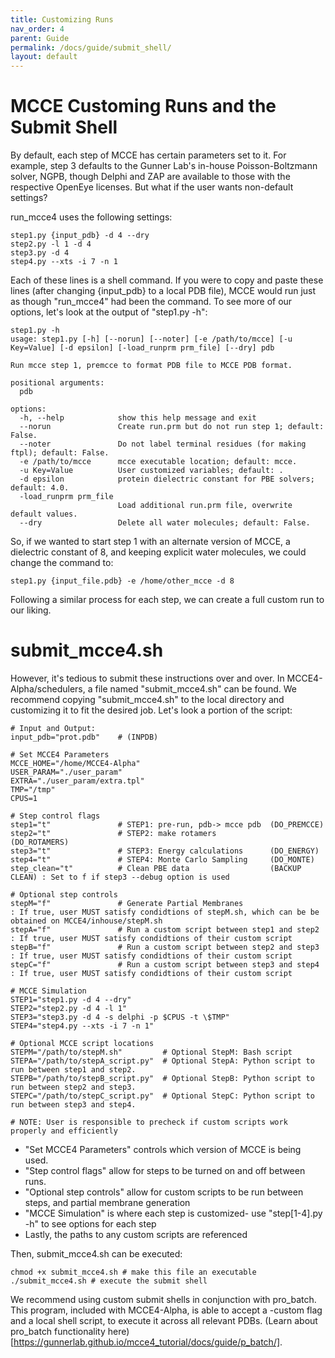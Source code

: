 ```yaml
---
title: Customizing Runs
nav_order: 4
parent: Guide
permalink: /docs/guide/submit_shell/
layout: default
---
```

# MCCE Customing Runs and the Submit Shell

By default, each step of MCCE has certain parameters set to it. For example, step 3 defaults to the Gunner Lab's in-house Poisson-Boltzmann solver, NGPB, though Delphi and ZAP are available to those with the respective OpenEye licenses. But what if the user wants non-default settings?

run_mcce4 uses the following settings:

```
step1.py {input_pdb} -d 4 --dry
step2.py -l 1 -d 4
step3.py -d 4
step4.py --xts -i 7 -n 1
```

Each of these lines is a shell command. If you were to copy and paste these lines (after changing {input_pdb} to a local PDB file), MCCE would run just as though "run_mcce4" had been the command. To see more of our options, let's look at the output of "step1.py -h": 

```
step1.py -h
usage: step1.py [-h] [--norun] [--noter] [-e /path/to/mcce] [-u Key=Value] [-d epsilon] [-load_runprm prm_file] [--dry] pdb

Run mcce step 1, premcce to format PDB file to MCCE PDB format.

positional arguments:
  pdb

options:
  -h, --help            show this help message and exit
  --norun               Create run.prm but do not run step 1; default: False.
  --noter               Do not label terminal residues (for making ftpl); default: False.
  -e /path/to/mcce      mcce executable location; default: mcce.
  -u Key=Value          User customized variables; default: .
  -d epsilon            protein dielectric constant for PBE solvers; default: 4.0.
  -load_runprm prm_file
                        Load additional run.prm file, overwrite default values.
  --dry                 Delete all water molecules; default: False.
```

So, if we wanted to start step 1 with an alternate version of MCCE, a dielectric constant of 8, and keeping explicit water molecules, we could change the command to:

```
step1.py {input_file.pdb} -e /home/other_mcce -d 8
```

Following a similar process for each step, we can create a full custom run to our liking.

# submit_mcce4.sh

However, it's tedious to submit these instructions over and over. In MCCE4-Alpha/schedulers, a file named "submit_mcce4.sh" can be found. We recommend copying "submit_mcce4.sh" to the local directory and customizing it to fit the desired job. Let's look a portion of the script:

```
# Input and Output:
input_pdb="prot.pdb"    # (INPDB)

# Set MCCE4 Parameters
MCCE_HOME="/home/MCCE4-Alpha"
USER_PARAM="./user_param"
EXTRA="./user_param/extra.tpl"
TMP="/tmp"
CPUS=1

# Step control flags
step1="t"               # STEP1: pre-run, pdb-> mcce pdb  (DO_PREMCCE)
step2="t"               # STEP2: make rotamers            (DO_ROTAMERS)
step3="t"               # STEP3: Energy calculations      (DO_ENERGY)
step4="t"               # STEP4: Monte Carlo Sampling     (DO_MONTE)
step_clean="t"          # Clean PBE data                  (BACKUP CLEAN) : Set to f if step3 --debug option is used

# Optional step controls
stepM="f"               # Generate Partial Membranes                    : If true, user MUST satisfy condidtions of stepM.sh, which can be be obtained on MCCE4/inhouse/stepM.sh
stepA="f"               # Run a custom script between step1 and step2   : If true, user MUST satisfy condidtions of their custom script
stepB="f"               # Run a custom script between step2 and step3   : If true, user MUST satisfy condidtions of their custom script
stepC="f"               # Run a custom script between step3 and step4   : If true, user MUST satisfy condidtions of their custom script

# MCCE Simulation
STEP1="step1.py -d 4 --dry"
STEP2="step2.py -d 4 -l 1"
STEP3="step3.py -d 4 -s delphi -p $CPUS -t \$TMP"
STEP4="step4.py --xts -i 7 -n 1"

# Optional MCCE script locations
STEPM="/path/to/stepM.sh"         # Optional StepM: Bash script
STEPA="/path/to/stepA_script.py"  # Optional StepA: Python script to run between step1 and step2.
STEPB="/path/to/stepB_script.py"  # Optional StepB: Python script to run between step2 and step3.
STEPC="/path/to/stepC_script.py"  # Optional StepC: Python script to run between step3 and step4.

# NOTE: User is responsible to precheck if custom scripts work properly and efficiently
```

- "Set MCCE4 Parameters" controls which version of MCCE is being used.
- "Step control flags" allow for steps to be turned on and off between runs.
- "Optional step controls" allow for custom scripts to be run between steps, and partial membrane generation
- "MCCE Simulation" is where each step is customized- use "step[1-4].py -h" to see options for each step
- Lastly, the paths to any custom scripts are referenced

Then, submit_mcce4.sh can be executed:

```
chmod +x submit_mcce4.sh # make this file an executable
./submit_mcce4.sh # execute the submit shell
```

We recommend using custom submit shells in conjunction with pro_batch. This program, included with MCCE4-Alpha, is able to accept a -custom flag and a local shell script, to execute it across all relevant PDBs. (Learn about pro_batch functionality here)[https://gunnerlab.github.io/mcce4_tutorial/docs/guide/p_batch/].
